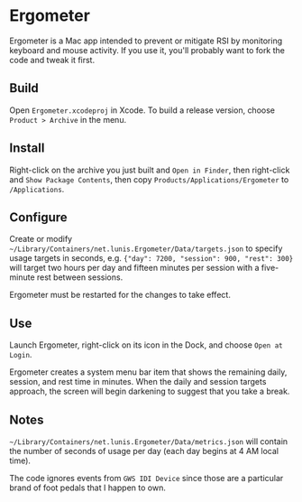 # Ergometer

Ergometer is a Mac app intended to prevent or mitigate RSI by monitoring keyboard and mouse activity. If you use it, you'll probably want to fork the code and tweak it first.

## Build

Open `Ergometer.xcodeproj` in Xcode. To build a release version, choose `Product > Archive` in the menu.

## Install

Right-click on the archive you just built and `Open in Finder`, then right-click and `Show Package Contents`, then copy `Products/Applications/Ergometer` to `/Applications`.

## Configure

Create or modify `~/Library/Containers/net.lunis.Ergometer/Data/targets.json` to specify usage targets in seconds, e.g. `{"day": 7200, "session": 900, "rest": 300}` will target two hours per day and fifteen minutes per session with a five-minute rest between sessions.

Ergometer must be restarted for the changes to take effect.

## Use

Launch Ergometer, right-click on its icon in the Dock, and choose `Open at Login`.

Ergometer creates a system menu bar item that shows the remaining daily, session, and rest time in minutes. When the daily and session targets approach, the screen will begin darkening to suggest that you take a break.

## Notes

`~/Library/Containers/net.lunis.Ergometer/Data/metrics.json` will contain the number of seconds of usage per day (each day begins at 4 AM local time).

The code ignores events from `GWS IDI Device` since those are a particular brand of foot pedals that I happen to own.
